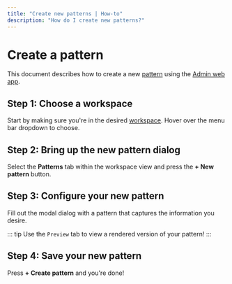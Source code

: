 ```yaml
---
title: "Create new patterns | How-to"
description: "How do I create new patterns?"
---
```


# Create a pattern

This document describes how to create a new [pattern](/reference/patterns/) using the [Admin web app](https://web.routegy.com).

## Step 1: Choose a workspace

Start by making sure you're in the desired [workspace](/reference/workspaces/). Hover over the menu bar dropdown to choose.

<CaptionedImage
  src="/images/navigation/choose-workspace-dropdown.png"
  alt="An expanded dropdown containing a list of available workspaces in the Routegy admin app"
  width="90%"
/>

## Step 2: Bring up the new pattern dialog

Select the **Patterns** tab within the workspace view and press the **+ New pattern** button.

<CaptionedImage
  src="/images/how-tos/create-new-pattern.png"
  alt="Highlighting the patterns tab and 'New pattern' button within the Routegy admin app"
  width="90%"
/>

## Step 3: Configure your new pattern

Fill out the modal dialog with a pattern that captures the information you desire.

::: tip
  Use the `Preview` tab to view a rendered version of your pattern!
:::

<CaptionedImage
  src="/images/modals/default-new-pattern-modal.png"
  alt="The new pattern dialog defining a 'Printer problem' within the Routegy admin app"
  width="80%"
/>

## Step 4: Save your new pattern

Press **+ Create pattern** and you're done!
